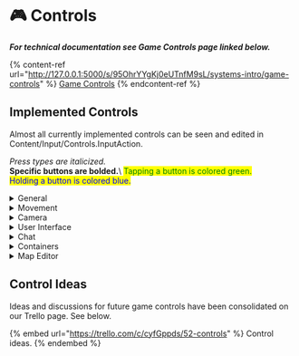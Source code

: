# 🎮 Controls

_**For technical documentation see Game Controls page linked below.**_

{% content-ref url="http://127.0.0.1:5000/s/95OhrYYgKj0eUTnfM9sL/systems-intro/game-controls" %}
[Game Controls](http://127.0.0.1:5000/s/95OhrYYgKj0eUTnfM9sL/systems-intro/game-controls)
{% endcontent-ref %}

## Implemented Controls <img src="https://lh5.googleusercontent.com/Ehl0gBmuNX6TT-humCSPwn3YneOspwazVQFnBJS5OdHbVJSFyDUDz_GqECHEHrr9x3BIVCmpw368xGqvhtPMXKr2ZZ0aYW4QzQHvpJIX1zNkHEDg7gOVhXrrYYwmhn9lm_pjgK_Wc6-nXYcQJpuOew" alt="" data-size="line">

Almost all currently implemented controls can be seen and edited in Content/Input/Controls.InputAction.

_Press types are italicized._\
**Specific buttons are bolded.**\ <mark style="color:green;">Tapping a button is colored green.</mark>\
<mark style="color:blue;">Holding a button is colored blue.</mark>

<details>

<summary>General</summary>

* _<mark style="color:green;">Tap</mark>_ <mark style="color:green;">**LMB**</mark> = primary interaction
* _<mark style="color:blue;">Hold</mark>_ <mark style="color:blue;">**RMB**</mark> = interaction wheel
* _<mark style="color:green;">Tap</mark>_ <mark style="color:green;">**X**</mark> = swap active hand

</details>

<details>

<summary>Movement</summary>

* _<mark style="color:green;">Tap</mark>_ <mark style="color:green;">**W/A/S/D**</mark> = move character
* _<mark style="color:green;">Tap</mark>_ <mark style="color:green;">**Shift**</mark> = toggle run/walk

</details>

<details>

<summary>Camera</summary>

* _<mark style="color:green;">Tap</mark>_ <mark style="color:green;">**1/3**</mark> = rotate camera 90 degrees left/right
* _<mark style="color:blue;">Hold</mark>_ <mark style="color:blue;">**1/3**</mark> = rotate camera freely left/right
* _<mark style="color:blue;">Hold</mark>_ <mark style="color:blue;">**-/=**</mark> = rotate camera down/up

</details>

<details>

<summary>User Interface</summary>

* _<mark style="color:green;">Tap</mark>_ <mark style="color:green;">**Esc**</mark> = toggle menu

</details>

<details>

<summary>Chat</summary>

_<mark style="color:green;">Tap</mark>_ <mark style="color:green;">**C**</mark> = toggle chat

</details>

<details>

<summary>Containers</summary>



</details>

<details>

<summary>Map Editor</summary>

* _<mark style="color:green;">Tap</mark>_ <mark style="color:green;">**B**</mark> = toggle map editor
* _<mark style="color:green;">Tap</mark>_ <mark style="color:green;">**R**</mark> = rotate tilemap object
* _<mark style="color:green;">Tap</mark>_ <mark style="color:green;">**LMB**</mark> = place tilemap object
* _<mark style="color:blue;">Hold</mark>_ <mark style="color:blue;">**Shift**</mark> + _<mark style="color:green;">Tap</mark>_ <mark style="color:green;">**LMB**</mark> = replace tilemap object

</details>

## Control Ideas <img src="https://lh5.googleusercontent.com/Ehl0gBmuNX6TT-humCSPwn3YneOspwazVQFnBJS5OdHbVJSFyDUDz_GqECHEHrr9x3BIVCmpw368xGqvhtPMXKr2ZZ0aYW4QzQHvpJIX1zNkHEDg7gOVhXrrYYwmhn9lm_pjgK_Wc6-nXYcQJpuOew" alt="" data-size="line">

Ideas and discussions for future game controls have been consolidated on our Trello page. See below.

{% embed url="https://trello.com/c/cyfGppds/52-controls" %}
Control ideas.
{% endembed %}
